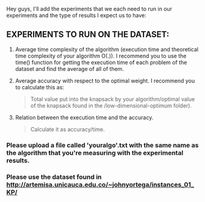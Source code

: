 Hey guys, I'll add the experiments that we each need to run in our experiments and the type of results I expect us to have:

## EXPERIMENTS TO RUN ON THE DATASET:

1. Average time complexity of the algorithm (execution time and theoretical time complexity of your algorithm O(.)).
  I recommend you to use the time() function for getting the execution time of each problem of the dataset and find the average of all of them. 
  
2. Average accuracy with respect to the optimal weight. I recommend you to calculate this as:
     > Total value put into the knapsack by your algorithm/optimal value of the knapsack
     > found in the /low-dimensional-optimum folder).
     
3. Relation between the execution time and the accuracy.
    > Calculate it as accuracy/time.

### Please upload a file called 'youralgo'.txt with the same name as the algorithm that you're measuring with the experimental results. 
### Please use the dataset found in http://artemisa.unicauca.edu.co/~johnyortega/instances_01_KP/
